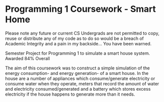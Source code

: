 # Programming 1 Coursework - Smart Home
Please note any future or current CS Undergrads are not permitted to copy, reuse or distribute any of my code as to do so would be a breach of Academic Integrity and a pain in my backside... You have been warned.

Semester Project for Programming 1 to simulate a smart house system. Awarded 84% Overall

The aim of this coursework was to construct a simple simulation of the energy consumption- and energy generation- of a smart house. In the house are a number of appliances which consume/generate electricity or consume water when they operate, meters that record the amount of water and electricity consumed/generated and a battery which stores excess electricity if the house happens to generate more than it needs.
